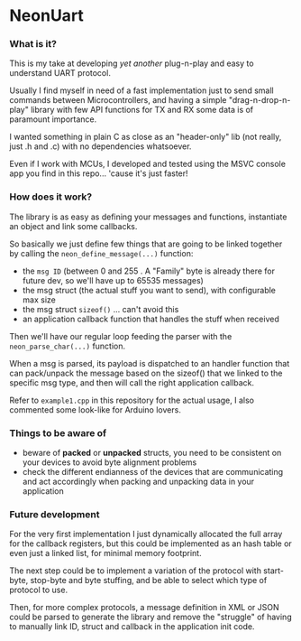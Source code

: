 # NeonUart

### What is it?
This is my take at developing *yet another* plug-n-play and easy to understand UART protocol.

Usually I find myself in need of a fast implementation just to send small commands between Microcontrollers, and having a simple "drag-n-drop-n-play" library with few API functions for TX and RX some data is of paramount importance. 

I wanted something in plain C as close as an "header-only" lib (not really, just .h and .c) with no dependencies whatsoever.

Even if I work with MCUs, I developed and tested using the MSVC console app you find in this repo... 'cause it's just faster!

### How does it work?

The library is as easy as defining your messages and functions, instantiate an object and link some callbacks.

So basically we just define few things that are going to be linked together by calling the `neon_define_message(...)` function:
- the `msg ID` (between 0 and 255 . A "Family" byte is already there for future dev, so we'll have up to 65535 messages)
- the msg struct (the actual stuff you want to send), with configurable max size
- the msg struct `sizeof()` ... can't avoid this
- an application callback function that handles the stuff when received

Then we'll have our regular loop feeding the parser with the `neon_parse_char(...)` function.

When a msg is parsed, its payload is dispatched to an handler function that can pack/unpack the message based on the sizeof() that we linked to the specific msg type, and then will call the right application callback.

Refer to `example1.cpp` in this repository for the actual usage, I also commented some look-like for Arduino lovers. 

### Things to be aware of

- beware of **packed** or **unpacked** structs, you need to be consistent on your devices to avoid byte alignment problems
- check the different endianness of the devices that are communicating and act accordingly when packing and unpacking data in your application

### Future development

For the very first implementation I just dynamically allocated the full array for the callback registers, but this could be implemented as an hash table or even just a linked list, for minimal memory footprint.

The next step could be to implement a variation of the protocol with start-byte, stop-byte and byte stuffing, and be able to select which type of protocol to use.

Then, for more complex protocols, a message definition in XML or JSON could be parsed to generate the library and remove the "struggle" of having to manually link ID, struct and callback in the application init code.

